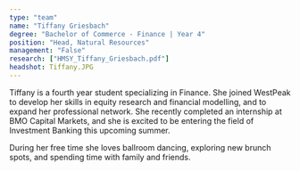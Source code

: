 ```yaml
---
type: "team"
name: "Tiffany Griesbach"
degree: "Bachelor of Commerce - Finance | Year 4"
position: "Head, Natural Resources"
management: "False"
research: ["HMSY_Tiffany_Griesbach.pdf"]
headshot: Tiffany.JPG
---
```


Tiffany is a fourth year student specializing in Finance. She joined WestPeak to develop her skills in equity research and financial modelling, and to expand her professional network. She recently completed an internship at BMO Capital Markets, and she is excited to be entering the field of Investment Banking this upcoming summer. 

During her free time she loves ballroom dancing, exploring new brunch spots, and spending time with family and friends.